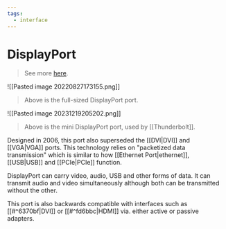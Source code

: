 ```yaml
---
tags:
  - interface
---
```

# DisplayPort

>See more [here](https://en.wikipedia.org/wiki/DisplayPort).

![[Pasted image 20220827173155.png]]

>Above is the full-sized DisplayPort port.

![[Pasted image 20231219205202.png]]

>Above is the mini DisplayPort port, used by [[Thunderbolt]].

Designed in 2006, this port also superseded the [[DVI|DVI]] and [[VGA|VGA]] ports. This technology relies on "packetized data transmission" which is similar to how [[Ethernet Port|ethernet]], [[USB|USB]] and [[PCIe|PCIe]] function.

DisplayPort can carry video, audio, USB and other forms of data. It can transmit audio and video simultaneously although both can be transmitted without the other.

This port is also backwards compatible with interfaces such as [[#^6370bf|DVI]] or [[#^fd6bbc|HDMI]] via. either active or passive adapters.
